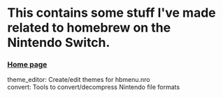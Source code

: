 # This contains some stuff I've made related to homebrew on the Nintendo Switch.
### [Home page](https://joecoding3.github.io/homebrew---Nintendo-Switch/)

theme_editor: Create/edit themes for hbmenu.nro<br>
convert: Tools to convert/decompress Nintendo file formats
